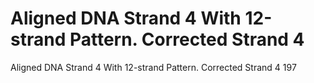 # Aligned DNA Strand 4 With 12-strand Pattern. Corrected Strand 4

Aligned DNA Strand 4 With 12-strand Pattern. Corrected Strand 4
197